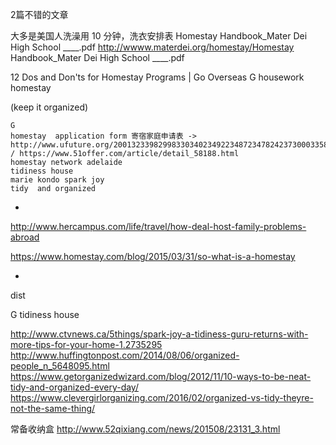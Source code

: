 
2篇不错的文章

大多是美国人洗澡用 10 分钟，洗衣安排表 Homestay Handbook_Mater Dei High School ____.pdf
http://wwww.materdei.org/homestay/Homestay Handbook_Mater Dei High School ____.pdf

12 Dos and Don'ts for Homestay Programs | Go Overseas
G housework homestay

(keep it organized)

```
G
homestay  application form 寄宿家庭申请表 -> http://www.ufuture.org/2001323398299833034023492234872347824237300033583134920.html / https://www.51offer.com/article/detail_58188.html
homestay network adelaide
tidiness house
marie kondo spark joy
tidy  and organized
```


-

http://www.hercampus.com/life/travel/how-deal-host-family-problems-abroad

https://www.homestay.com/blog/2015/03/31/so-what-is-a-homestay

-

dist

G tidiness house

http://www.ctvnews.ca/5things/spark-joy-a-tidiness-guru-returns-with-more-tips-for-your-home-1.2735295
http://www.huffingtonpost.com/2014/08/06/organized-people_n_5648095.html
https://www.getorganizedwizard.com/blog/2012/11/10-ways-to-be-neat-tidy-and-organized-every-day/
https://www.clevergirlorganizing.com/2016/02/organized-vs-tidy-theyre-not-the-same-thing/


常备收纳盒
http://www.52qixiang.com/news/201508/23131_3.html


